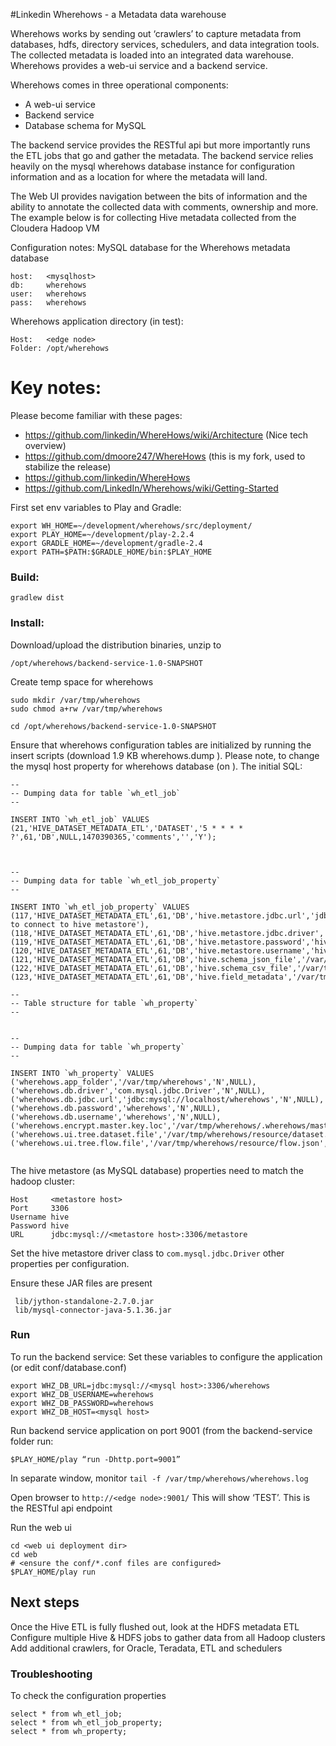 #Linkedin Wherehows - a Metadata data warehouse

Wherehows works by sending out ‘crawlers’ to capture metadata from databases, hdfs, directory services, schedulers, and data integration tools. The collected metadata is loaded into an integrated data warehouse. Wherehows provides a web-ui service and a backend service.

Wherehows comes in three operational components:
- A web-ui service
- Backend service
- Database schema for MySQL

The backend service provides the RESTful api but more importantly runs the ETL jobs that go and gather the metadata. The backend service relies heavily on the mysql wherehows database instance for configuration information and as a location for where the metadata will land.

The Web UI provides navigation between the bits of information and the ability to annotate the collected data with comments, ownership and more. The example below is for collecting Hive metadata collected from the Cloudera Hadoop VM


Configuration notes:
MySQL database for the Wherehows metadata database
```
host:	<mysqlhost>
db:		wherehows
user:	wherehows
pass:	wherehows
```
Wherehows application directory (in test):
```
Host:	<edge node>
Folder:	/opt/wherehows
```

# Key notes:

Please become familiar with these pages:
- https://github.com/linkedin/WhereHows/wiki/Architecture (Nice tech overview)
- https://github.com/dmoore247/WhereHows  (this is my fork, used to stabilize the release)
- https://github.com/linkedin/WhereHows
- https://github.com/LinkedIn/Wherehows/wiki/Getting-Started

First set env variables to Play and Gradle:
```
export WH_HOME=~/development/wherehows/src/deployment/
export PLAY_HOME=~/development/play-2.2.4
export GRADLE_HOME=~/development/gradle-2.4
export PATH=$PATH:$GRADLE_HOME/bin:$PLAY_HOME
```

### Build:
```
gradlew dist
```

### Install:
Download/upload the distribution binaries, unzip to 
```
/opt/wherehows/backend-service-1.0-SNAPSHOT
```

Create temp space for wherehows
```
sudo mkdir /var/tmp/wherehows
sudo chmod a+rw /var/tmp/wherehows
```

```
cd /opt/wherehows/backend-service-1.0-SNAPSHOT
```
Ensure that wherehows configuration tables are initialized by running the insert scripts (download 1.9 KB wherehows.dump ). Please note, to change the mysql host property for wherehows database (on <mysqlhost>). The initial SQL:
~~~~
--
-- Dumping data for table `wh_etl_job`
--

INSERT INTO `wh_etl_job` VALUES (21,'HIVE_DATASET_METADATA_ETL','DATASET','5 * * * * ?',61,'DB',NULL,1470390365,'comments','','Y');



--
-- Dumping data for table `wh_etl_job_property`
--

INSERT INTO `wh_etl_job_property` VALUES (117,'HIVE_DATASET_METADATA_ETL',61,'DB','hive.metastore.jdbc.url','jdbc:mysql://10.153.252.111:3306/metastore','N','url to connect to hive metastore'),(118,'HIVE_DATASET_METADATA_ETL',61,'DB','hive.metastore.jdbc.driver','com.mysql.jdbc.Driver','N',NULL),(119,'HIVE_DATASET_METADATA_ETL',61,'DB','hive.metastore.password','hive','N',NULL),(120,'HIVE_DATASET_METADATA_ETL',61,'DB','hive.metastore.username','hive','N',NULL),(121,'HIVE_DATASET_METADATA_ETL',61,'DB','hive.schema_json_file','/var/tmp/wherehows/hive_schema.json','N',NULL),(122,'HIVE_DATASET_METADATA_ETL',61,'DB','hive.schema_csv_file','/var/tmp/wherehows/hive_schema.csv','N',NULL),(123,'HIVE_DATASET_METADATA_ETL',61,'DB','hive.field_metadata','/var/tmp/wherehows/hive_field_metadata.csv','N',NULL);

--
-- Table structure for table `wh_property`
--


--
-- Dumping data for table `wh_property`
--

INSERT INTO `wh_property` VALUES ('wherehows.app_folder','/var/tmp/wherehows','N',NULL),('wherehows.db.driver','com.mysql.jdbc.Driver','N',NULL),('wherehows.db.jdbc.url','jdbc:mysql://localhost/wherehows','N',NULL),('wherehows.db.password','wherehows','N',NULL),('wherehows.db.username','wherehows','N',NULL),('wherehows.encrypt.master.key.loc','/var/tmp/wherehows/.wherehows/master_key','N',NULL),('wherehows.ui.tree.dataset.file','/var/tmp/wherehows/resource/dataset.json','N',NULL),('wherehows.ui.tree.flow.file','/var/tmp/wherehows/resource/flow.json','N',NULL);


~~~~

The hive metastore (as MySQL database) properties need to match the hadoop cluster:
```
Host	 <metastore host>
Port	 3306
Username hive
Password hive
URL		 jdbc:mysql://<metastore host>:3306/metastore
```
Set the hive metastore driver class to ```com.mysql.jdbc.Driver```
other properties per configuration.

Ensure these JAR files are present
```
 lib/jython-standalone-2.7.0.jar
 lib/mysql-connector-java-5.1.36.jar
```
### Run
To run the backend service:
Set these variables to configure the application (or edit conf/database.conf)
```
export WHZ_DB_URL=jdbc:mysql://<mysql host>:3306/wherehows
export WHZ_DB_USERNAME=wherehows
export WHZ_DB_PASSWORD=wherehows
export WHZ_DB_HOST=<mysql host>
```
Run backend service application on port 9001 (from the backend-service folder run:
```
$PLAY_HOME/play “run -Dhttp.port=9001”
```
In separate window, monitor 
```tail -f /var/tmp/wherehows/wherehows.log```

Open browser to ```http://<edge node>:9001/```
This will show ‘TEST’. This is the RESTful api endpoint

Run the web ui
```
cd <web ui deployment dir>
cd web
# <ensure the conf/*.conf files are configured>
$PLAY_HOME/play run
```

## Next steps
Once the Hive ETL is fully flushed out, look at the HDFS metadata ETL
Configure multiple Hive & HDFS jobs to gather data from all Hadoop clusters
Add additional crawlers, for Oracle, Teradata, ETL and schedulers

### Troubleshooting
To check the configuration properties
```
select * from wh_etl_job;
select * from wh_etl_job_property;
select * from wh_property;
```






